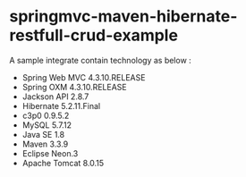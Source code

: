 # springmvc-maven-hibernate-restfull-crud-example
A sample integrate contain technology as below : 
 + Spring Web MVC 4.3.10.RELEASE
 + Spring OXM 4.3.10.RELEASE
 + Jackson API 2.8.7
 + Hibernate 5.2.11.Final
 + c3p0 0.9.5.2
 + MySQL 5.7.12    
 + Java SE 1.8
 + Maven 3.3.9
 + Eclipse Neon.3
 + Apache Tomcat 8.0.15
